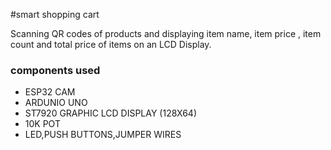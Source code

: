 #smart shopping cart

Scanning QR codes of products and displaying item name, item price , item count and total price of items on an LCD Display.

### components used
- ESP32 CAM
- ARDUNIO UNO
- ST7920 GRAPHIC LCD DISPLAY (128X64)
- 10K POT
- LED,PUSH BUTTONS,JUMPER WIRES
